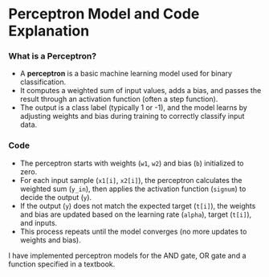 # Perceptron Model and Code Explanation

### What is a Perceptron?
- A **perceptron** is a basic machine learning model used for binary classification.
- It computes a weighted sum of input values, adds a bias, and passes the result through an activation function (often a step function).
- The output is a class label (typically 1 or -1), and the model learns by adjusting weights and bias during training to correctly classify input data.

### Code
- The perceptron starts with weights (`w1`, `w2`) and bias (`b`) initialized to zero.
- For each input sample (`x1[i]`, `x2[i]`), the perceptron calculates the weighted sum (`y_in`), then applies the activation function (`signum`) to decide the output (`y`).
- If the output (`y`) does not match the expected target (`t[i]`), the weights and bias are updated based on the learning rate (`alpha`), target (`t[i]`), and inputs.
- This process repeats until the model converges (no more updates to weights and bias).

I have implemented perceptron models for the AND gate, OR gate and a function specified in a textbook.

